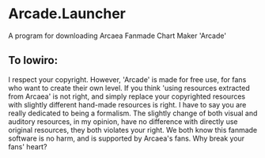 # Arcade.Launcher
A program for downloading Arcaea Fanmade Chart Maker 'Arcade'

## To lowiro:

I respect your copyright. However, 'Arcade' is made for free use, for fans who want to create their own level. If you think 'using resources extracted from Arcaea' is not right, and simply replace your copyrighted resources with slightly different hand-made resources is right. I have to say you are really dedicated to being a formalism. The slightly change of both visual and auditory resources, in my opinion, have no difference with directly use original resources, they both violates your right.
We both know this fanmade software is no harm, and is supported by Arcaea's fans. Why break your fans' heart?
